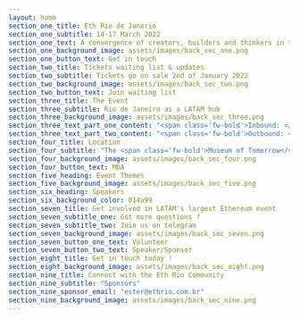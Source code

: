 ```yaml
---
layout: home
section_one_title: Eth Rio de Janerio
section_one_subtitle: 14-17 March 2022
section_one_text: A convergence of creators, builders and thinkers in the most beautiful city in the world.
section_one_background_image: assets/images/back_sec_one.png
section_one_button_text: Get in touch
section_two_title: Tickets waiting list & updates
section_two_subtitle: Tickets go on sale 2nd of January 2022
section_two_background_image: assets/images/back_sec_two.png
section_two_button_text: Join waiting list
section_three_title: The Event
section_three_subtitle: Rio de Janeiro as a LATAM hub
section_three_background_image: assets/images/back_sec_three.png
section_three_text_part_one_content: "<span class='fw-bold'>Inbound: </span>ETH Rio aims to become a  convergence of creators, builders and thinkers  in the most beautiful city in the world. We believe  that Brazil and especially Rio de Janeiro can  become a connecting hub between all South  American blockchain communities."
section_three_text_part_two_content: "<span class='fw-bold'>Outbound: </span>We will be the gateway for  ethereum and blockchain projects to Rio,  Brazil and LATAM - the starting point for  projects to understand this new & unique  landscape; speak to their users; and grow  their communities"
section_four_title: Location
section_four_subtitle: "The <span class='fw-bold'>Museum of Tomorrow</span> An innovative, green, museum of the future."
section_four_background_image: assets/images/back_sec_four.png
section_four_button_text: MDA
section_five_heading: Event Themes
section_five_background_image: assets/images/back_sec_five.png
section_six_heading: Speakers
section_six_background_color: 014a99
section_seven_title: Get involved in LATAM's largest Ethereum event
section_seven_subtitle_one: Got more questions ?
section_seven_subtitle_two: Join us on telegram
section_seven_background_image: assets/images/back_sec_seven.png
section_seven_button_one_text: Volunteer
section_seven_button_two_text: Speaker/Sponsor
section_eight_title: Get in touch today !
section_eight_background_image: assets/images/back_sec_eight.png
section_nine_title: Connect with the Eth Rio Community
section_nine_subtitle: "Sponsors"
section_nine_sponsor_email: "ester@ethrio.com.br"
section_nine_background_image: assets/images/back_sec_nine.png
---
```

